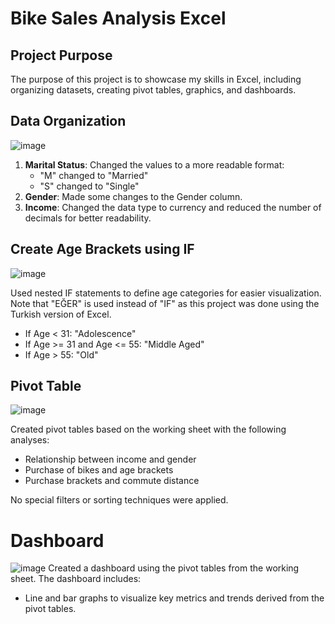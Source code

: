 # Bike Sales Analysis Excel

## Project Purpose
The purpose of this project is to showcase my skills in Excel, including organizing datasets, creating pivot tables, graphics, and dashboards.

## Data Organization
![image](https://github.com/user-attachments/assets/a47aaa3a-8007-4a21-a5ec-577fb5a454e5)
1. **Marital Status**: Changed the values to a more readable format:
   - "M" changed to "Married"
   - "S" changed to "Single"
2. **Gender**: Made some changes to the Gender column.
3. **Income**: Changed the data type to currency and reduced the number of decimals for better readability.


## Create Age Brackets using IF

![image](https://github.com/user-attachments/assets/39464808-731b-49e6-81b9-e0301d57ca7a)

Used nested IF statements to define age categories for easier visualization. Note that "EĞER" is used instead of "IF" as this project was done using the Turkish version of Excel.

- If Age < 31: "Adolescence"
- If Age >= 31 and Age <= 55: "Middle Aged"
- If Age > 55: "Old" 

## Pivot Table
![image](https://github.com/user-attachments/assets/a56c881b-c5f1-4674-8033-242dc51d905f)

Created pivot tables based on the working sheet with the following analyses:
- Relationship between income and gender
- Purchase of bikes and age brackets
- Purchase brackets and commute distance

No special filters or sorting techniques were applied.

# Dashboard
![image](https://github.com/user-attachments/assets/d4f18dc9-e753-4170-8e48-11dd0e09a13a)
Created a dashboard using the pivot tables from the working sheet. The dashboard includes:
- Line and bar graphs to visualize key metrics and trends derived from the pivot tables.

